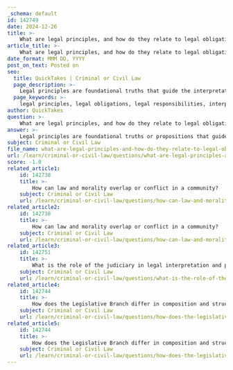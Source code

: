 ```yaml
---
_schema: default
id: 142749
date: 2024-12-26
title: >-
    What are legal principles, and how do they relate to legal obligations and responsibilities?
article_title: >-
    What are legal principles, and how do they relate to legal obligations and responsibilities?
date_format: MMM DD, YYYY
post_on_text: Posted on
seo:
  title: QuickTakes | Criminal or Civil Law
  page_description: >-
    Legal principles are foundational truths that guide the interpretation and application of laws, relating closely to legal obligations which are duties imposed by law. They ensure fairness and justice in legal processes, forming a cohesive framework for individual and entity responsibilities within society.
  page_keywords: >-
    legal principles, legal obligations, legal responsibilities, interpretation of laws, foundational truths, presumption of innocence, right to a fair trial, principle of legality, duties imposed by law, legal framework, due process, fairness in legal proceedings, consistency in law
author: QuickTakes
question: >-
    What are legal principles, and how do they relate to legal obligations and responsibilities?
answer: >-
    Legal principles are foundational truths or propositions that guide the interpretation and application of laws within a legal system. They serve as the bedrock for legal reasoning and decision-making, ensuring consistency, fairness, and justice in legal proceedings. Examples of legal principles include the presumption of innocence, the right to a fair trial, and the principle of legality, which asserts that no one can be punished under a law that was not in effect at the time of their actions.\n\nLegal obligations, on the other hand, are duties imposed by law that individuals or entities are required to fulfill. These obligations can arise from various sources, including statutes, contracts, or common law. For instance, individuals have a legal obligation to pay taxes as mandated by law. Failure to meet these obligations can lead to legal consequences, such as fines or imprisonment.\n\nThe relationship between legal principles and legal obligations is significant. Legal principles provide the framework within which legal obligations are understood and enforced. They help to clarify the nature of these obligations and the rights associated with them. For example, the principle of due process ensures that individuals are afforded fair legal proceedings, which is essential when determining whether a legal obligation has been violated.\n\nIn summary, legal principles guide the interpretation and application of laws, while legal obligations are the duties that arise from those laws. Together, they form a cohesive legal framework that governs the rights and responsibilities of individuals and entities within a society.
subject: Criminal or Civil Law
file_name: what-are-legal-principles-and-how-do-they-relate-to-legal-obligations-and-responsibilities.md
url: /learn/criminal-or-civil-law/questions/what-are-legal-principles-and-how-do-they-relate-to-legal-obligations-and-responsibilities
score: -1.0
related_article1:
    id: 142738
    title: >-
        How can law and morality overlap or conflict in a community?
    subject: Criminal or Civil Law
    url: /learn/criminal-or-civil-law/questions/how-can-law-and-morality-overlap-or-conflict-in-a-community
related_article2:
    id: 142738
    title: >-
        How can law and morality overlap or conflict in a community?
    subject: Criminal or Civil Law
    url: /learn/criminal-or-civil-law/questions/how-can-law-and-morality-overlap-or-conflict-in-a-community
related_article3:
    id: 142751
    title: >-
        What is the role of the judiciary in legal interpretation and procedures?
    subject: Criminal or Civil Law
    url: /learn/criminal-or-civil-law/questions/what-is-the-role-of-the-judiciary-in-legal-interpretation-and-procedures
related_article4:
    id: 142744
    title: >-
        How does the Legislative Branch differ in composition and structure from the Executive Branch?
    subject: Criminal or Civil Law
    url: /learn/criminal-or-civil-law/questions/how-does-the-legislative-branch-differ-in-composition-and-structure-from-the-executive-branch
related_article5:
    id: 142744
    title: >-
        How does the Legislative Branch differ in composition and structure from the Executive Branch?
    subject: Criminal or Civil Law
    url: /learn/criminal-or-civil-law/questions/how-does-the-legislative-branch-differ-in-composition-and-structure-from-the-executive-branch
---
```


&nbsp;